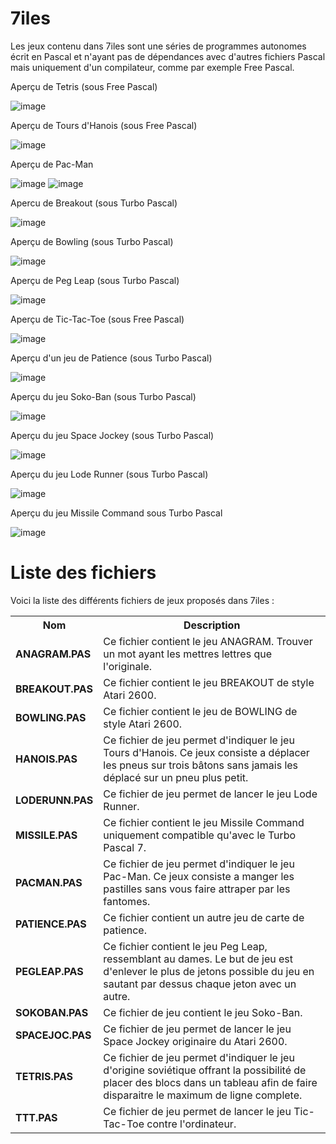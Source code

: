 # 7iles

Les jeux contenu dans 7iles sont une séries de programmes autonomes écrit en Pascal et n'ayant pas de dépendances avec d'autres fichiers Pascal mais uniquement d'un compilateur, comme par exemple Free Pascal.

Aperçu de Tetris (sous Free Pascal)

![image](https://user-images.githubusercontent.com/11842176/132130638-57b5e8d3-50df-4696-834e-1790eb6e7645.png)

Aperçu de Tours d'Hanois (sous Free Pascal)

![image](https://user-images.githubusercontent.com/11842176/132130773-31b4704d-974c-48d3-a9d9-49b31ae1698d.png)

Aperçu de Pac-Man

![image](https://user-images.githubusercontent.com/11842176/181350205-9c10b332-533e-42f3-a578-82db24c9a400.png)
![image](https://user-images.githubusercontent.com/11842176/181349771-4c04f0cd-79e1-444a-929b-5703242b5aeb.png)

Apercu de Breakout (sous Turbo Pascal)

![image](https://user-images.githubusercontent.com/11842176/181775528-e7932f33-f995-4eb9-b465-6a38cbc9411f.png)

Aperçu de Bowling (sous Turbo Pascal)

![image](https://user-images.githubusercontent.com/11842176/181278768-d61424df-c033-45d7-ae1f-402a9a0b9a79.png)

Aperçu de Peg Leap (sous Turbo Pascal)

![image](https://user-images.githubusercontent.com/11842176/181311079-9a050acd-a403-4812-ad54-30a7b416db63.png)

Aperçu de Tic-Tac-Toe (sous Free Pascal)

![image](https://user-images.githubusercontent.com/11842176/181402919-b1cc137a-1c02-4770-bc6d-4104d9712fff.png)

Aperçu d'un jeu de Patience (sous Turbo Pascal)

![image](https://user-images.githubusercontent.com/11842176/181925570-d5e4692e-dada-4d95-acc1-68f542c69291.png)

Aperçu du jeu Soko-Ban (sous Turbo Pascal)

![image](https://user-images.githubusercontent.com/11842176/182032881-cd2cd40f-3105-4afe-bcbf-28d318f85cdf.png)

Aperçu du jeu Space Jockey (sous Turbo Pascal)

![image](https://user-images.githubusercontent.com/11842176/182154290-2a0c0138-ed21-42cb-8a6e-2d3ed05720d8.png)

Aperçu du jeu Lode Runner (sous Turbo Pascal)

![image](https://user-images.githubusercontent.com/11842176/182494992-0f869c14-5ecf-4315-8697-901c3ee5c84a.png)

Aperçu du jeu Missile Command sous Turbo Pascal

![image](https://user-images.githubusercontent.com/11842176/182875951-c8e084ea-2219-441f-a32d-64a7133ada2a.png)

# Liste des fichiers

Voici la liste des différents fichiers de jeux proposés dans 7iles :

<table>
    <tr>
      <th>Nom</th>
      <th>Description</th>
     </tr>
    <tr>
        <td><b>ANAGRAM.PAS</b></td>
        <td>Ce fichier contient le jeu ANAGRAM. Trouver un mot ayant les mettres lettres que l'originale.</td>
    </tr>
    <tr> 
      <td><b>BREAKOUT.PAS</b></td>
      <td>Ce fichier contient le jeu BREAKOUT de style Atari 2600.</td>
     </tr>
    <tr> 
      <td><b>BOWLING.PAS</b></td>
      <td>Ce fichier contient le jeu de BOWLING de style Atari 2600.</td>
    </tr>
    <tr>
      <td><b>HANOIS.PAS</b></td>
      <td>Ce fichier de jeu permet d'indiquer le jeu Tours d'Hanois. Ce jeux consiste a déplacer les pneus sur trois bâtons sans jamais les déplacé sur un pneu plus petit.</td>
     </tr>
     <tr>
        <td><b>LODERUNN.PAS</b></td>
        <td>Ce fichier de jeu permet de lancer le jeu Lode Runner.</td>
     </tr>
     <tr>
        <td><b>MISSILE.PAS</b></td>
        <td>Ce fichier contient le jeu Missile Command uniquement compatible qu'avec le Turbo Pascal 7.</td>
     </tr>
     <tr>
      <td><b>PACMAN.PAS</b></td>
      <td>Ce fichier de jeu permet d'indiquer le jeu Pac-Man. Ce jeux consiste a manger les pastilles sans vous faire attraper par les fantomes.</td>
     </tr>        
     <tr>
        <td><b>PATIENCE.PAS</b></b>
        <td>Ce fichier contient un autre jeu de carte de patience.</td>
      </tr>
     <tr>
        <td><b>PEGLEAP.PAS</b></td>
        <td>Ce fichier contient le jeu Peg Leap, ressemblant au dames. Le but de jeu est d'enlever le plus de jetons possible du jeu en sautant par dessus chaque jeton avec un autre.</td>
     </tr>
     <tr>
        <td><b>SOKOBAN.PAS</b></td>
        <td>Ce fichier de jeu contient le jeu Soko-Ban.</td>
    </tr>
    <tr>
       <td><b>SPACEJOC.PAS</b></td>
       <td>Ce fichier de jeu permet de lancer le jeu Space Jockey originaire du Atari 2600.</td>
    </tr>
    <tr>
      <td><b>TETRIS.PAS</b></td>
      <td>Ce fichier de jeu permet d'indiquer le jeu d'origine soviétique offrant la possibilité de placer des blocs dans un tableau afin de faire disparaitre le maximum de ligne complete. </td>
     </tr>
     <tr>
        <td><b>TTT.PAS</b></td>
        <td>Ce fichier de jeu permet de lancer le jeu Tic-Tac-Toe contre l'ordinateur.</td>
     </tr>
</table>
